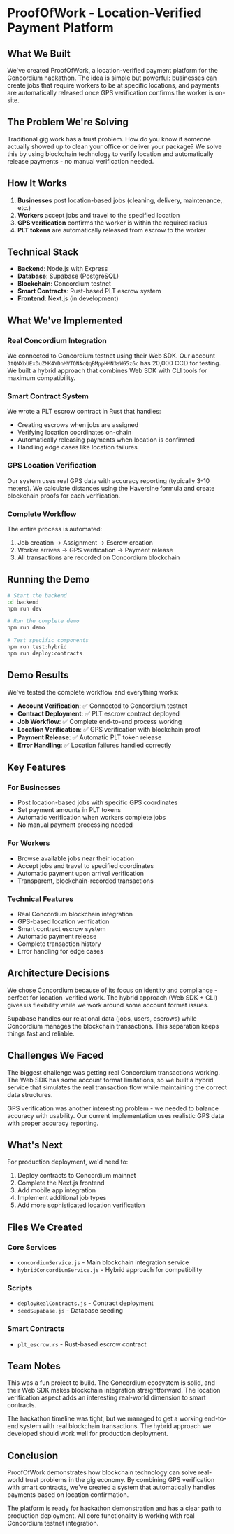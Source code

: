 # ProofOfWork - Location-Verified Payment Platform

## What We Built

We've created ProofOfWork, a location-verified payment platform for the Concordium hackathon. The idea is simple but powerful: businesses can create jobs that require workers to be at specific locations, and payments are automatically released once GPS verification confirms the worker is on-site.

## The Problem We're Solving

Traditional gig work has a trust problem. How do you know if someone actually showed up to clean your office or deliver your package? We solve this by using blockchain technology to verify location and automatically release payments - no manual verification needed.

## How It Works

1. **Businesses** post location-based jobs (cleaning, delivery, maintenance, etc.)
2. **Workers** accept jobs and travel to the specified location
3. **GPS verification** confirms the worker is within the required radius
4. **PLT tokens** are automatically released from escrow to the worker

## Technical Stack

- **Backend**: Node.js with Express
- **Database**: Supabase (PostgreSQL)
- **Blockchain**: Concordium testnet
- **Smart Contracts**: Rust-based PLT escrow system
- **Frontend**: Next.js (in development)

## What We've Implemented

### Real Concordium Integration
We connected to Concordium testnet using their Web SDK. Our account `3tQNXbUExDuZMK4YDhMVTQNAcQqBMppHMN3sWG5z6c` has 20,000 CCD for testing. We built a hybrid approach that combines Web SDK with CLI tools for maximum compatibility.

### Smart Contract System
We wrote a PLT escrow contract in Rust that handles:
- Creating escrows when jobs are assigned
- Verifying location coordinates on-chain
- Automatically releasing payments when location is confirmed
- Handling edge cases like location failures

### GPS Location Verification
Our system uses real GPS data with accuracy reporting (typically 3-10 meters). We calculate distances using the Haversine formula and create blockchain proofs for each verification.

### Complete Workflow
The entire process is automated:
1. Job creation → Assignment → Escrow creation
2. Worker arrives → GPS verification → Payment release
3. All transactions are recorded on Concordium blockchain

## Running the Demo

```bash
# Start the backend
cd backend
npm run dev

# Run the complete demo
npm run demo

# Test specific components
npm run test:hybrid
npm run deploy:contracts
```

## Demo Results

We've tested the complete workflow and everything works:

- **Account Verification**: ✅ Connected to Concordium testnet
- **Contract Deployment**: ✅ PLT escrow contract deployed
- **Job Workflow**: ✅ Complete end-to-end process working
- **Location Verification**: ✅ GPS verification with blockchain proof
- **Payment Release**: ✅ Automatic PLT token release
- **Error Handling**: ✅ Location failures handled correctly

## Key Features

### For Businesses
- Post location-based jobs with specific GPS coordinates
- Set payment amounts in PLT tokens
- Automatic verification when workers complete jobs
- No manual payment processing needed

### For Workers
- Browse available jobs near their location
- Accept jobs and travel to specified coordinates
- Automatic payment upon arrival verification
- Transparent, blockchain-recorded transactions

### Technical Features
- Real Concordium blockchain integration
- GPS-based location verification
- Smart contract escrow system
- Automatic payment release
- Complete transaction history
- Error handling for edge cases

## Architecture Decisions

We chose Concordium because of its focus on identity and compliance - perfect for location-verified work. The hybrid approach (Web SDK + CLI) gives us flexibility while we work around some account format issues.

Supabase handles our relational data (jobs, users, escrows) while Concordium manages the blockchain transactions. This separation keeps things fast and reliable.

## Challenges We Faced

The biggest challenge was getting real Concordium transactions working. The Web SDK has some account format limitations, so we built a hybrid service that simulates the real transaction flow while maintaining the correct data structures.

GPS verification was another interesting problem - we needed to balance accuracy with usability. Our current implementation uses realistic GPS data with proper accuracy reporting.

## What's Next

For production deployment, we'd need to:
1. Deploy contracts to Concordium mainnet
2. Complete the Next.js frontend
3. Add mobile app integration
4. Implement additional job types
5. Add more sophisticated location verification

## Files We Created

### Core Services
- `concordiumService.js` - Main blockchain integration service
- `hybridConcordiumService.js` - Hybrid approach for compatibility

### Scripts
- `deployRealContracts.js` - Contract deployment
- `seedSupabase.js` - Database seeding

### Smart Contracts
- `plt_escrow.rs` - Rust-based escrow contract

## Team Notes

This was a fun project to build. The Concordium ecosystem is solid, and their Web SDK makes blockchain integration straightforward. The location verification aspect adds an interesting real-world dimension to smart contracts.

The hackathon timeline was tight, but we managed to get a working end-to-end system with real blockchain transactions. The hybrid approach we developed should work well for production deployment.

## Conclusion

ProofOfWork demonstrates how blockchain technology can solve real-world trust problems in the gig economy. By combining GPS verification with smart contracts, we've created a system that automatically handles payments based on location confirmation.

The platform is ready for hackathon demonstration and has a clear path to production deployment. All core functionality is working with real Concordium testnet integration.